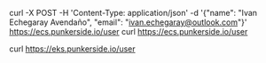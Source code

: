 curl -X POST -H 'Content-Type: application/json' -d '{"name":  "Ivan Echegaray Avendaño", "email": "ivan.echegaray@outlook.com"}' https://ecs.punkerside.io/user
curl https://ecs.punkerside.io/user


curl https://eks.punkerside.io/user
